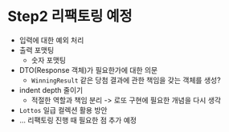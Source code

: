 # Step2 리팩토링 예정

- 입력에 대한 예외 처리
- 출력 포맷팅
  - 숫자 포맷팅
- DTO(Response 객체)가 필요한가에 대한 의문
  - `WinningResult` 같은 당첨 결과에 관한 책임을 갖는 객체를 생성?
- indent depth 줄이기
  - 적절한 역할과 책임 분리 -> 로또 구현에 필요한 개념을 다시 생각
- `Lottos` 일급 컬렉션 활용 방안
- ... 리팩토링 진행 때 필요한 점 추가 예정

